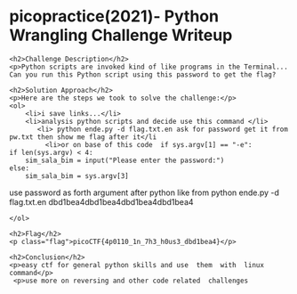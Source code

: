 <!DOCTYPE html>
<html>
<head>
<title>
picoCTF{4p0110_1n_7h3_h0us3_dbd1bea4}
</title>
</head>
<body>
    <h1>picopractice(2021)- Python  Wrangling Challenge Writeup</h1>

    <h2>Challenge Description</h2>
    <p>Python scripts are invoked kind of like programs in the Terminal... Can you run this Python script using this password to get the flag?
</p>

    <h2>Solution Approach</h2>
    <p>Here are the steps we took to solve the challenge:</p>
    <ol>
        <li>i save links...</li>
        <li>analysis python scripts and decide use this command </li>
           <li> python ende.py -d flag.txt.en ask for password get it from pw.txt then show me flag after it</li      
             <li>or on base of this code  if sys.argv[1] == "-e":
    if len(sys.argv) < 4:
        sim_sala_bim = input("Please enter the password:")
    else:
        sim_sala_bim = sys.argv[3] 

use password as forth argument after python like from
python ende.py -d flag.txt.en dbd1bea4dbd1bea4dbd1bea4dbd1bea4
      
    </ol>

    <h2>Flag</h2>
    <p class="flag">picoCTF{4p0110_1n_7h3_h0us3_dbd1bea4}</p>

    <h2>Conclusion</h2>
    <p>easy ctf for general python skills and use  them  with  linux command</p>
     <p>use more on reversing and other code related  challenges
</body>
</html>
